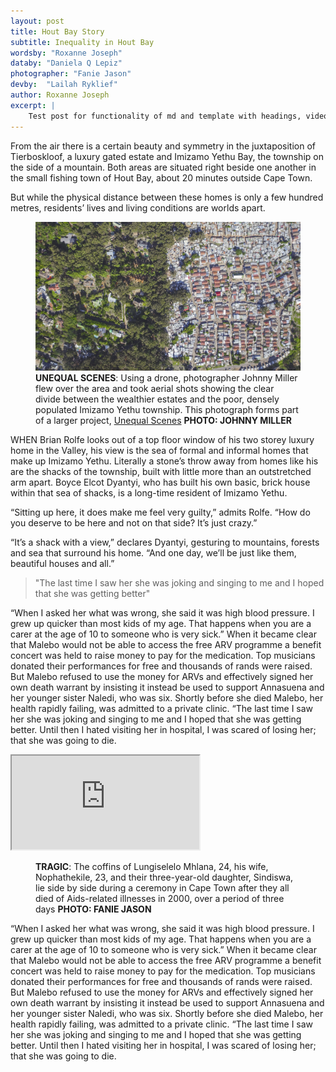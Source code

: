 ```yaml
---
layout: post
title: Hout Bay Story
subtitle: Inequality in Hout Bay
wordsby: "Roxanne Joseph"
databy: "Daniela Q Lepiz"
photographer: "Fanie Jason"
devby:	"Lailah Ryklief"
author: Roxanne Joseph
excerpt: |
    Test post for functionality of md and template with headings, video and img
---
```


From the air there is a certain beauty and symmetry in the juxtaposition of Tierboskloof, a luxury gated estate and Imizamo Yethu Bay, the township on the side of a mountain. Both areas are situated right beside one another in the small fishing town of Hout Bay, about 20 minutes outside Cape Town.

But while the physical distance between these homes is only a few hundred metres, residents’ lives and living conditions are worlds apart. 

<figure>
	<img src="/img/stories/20160816/unequal_scenes.jpg" alt="" title="" />
	<figcaption><strong>UNEQUAL SCENES</strong>: Using a drone, photographer Johnny Miller flew over the area and took aerial shots showing the clear divide between the wealthier estates and the poor, densely populated Imizamo Yethu township. This photograph forms part of a larger project, <a href="http://unequalscenes.com/hout-bay-imizamo-yethu" target="_blank">Unequal Scenes</a> <strong>PHOTO: JOHNNY MILLER</strong></figcaption>
</figure>

WHEN Brian Rolfe looks out of a top floor window of his two storey luxury home in the Valley, his view is the sea of formal and informal homes that make up Imizamo Yethu. Literally a stone’s throw away from homes like his are the shacks of the township, built with little more than an outstretched arm apart. Boyce Elcot Dyantyi, who has built his own basic, brick house within that sea of shacks, is a long-time resident of Imizamo Yethu.

“Sitting up here, it does make me feel very guilty,” admits Rolfe. “How do you deserve to be here and not on that side? It’s just crazy.” 

“It’s a shack with a view,” declares Dyantyi, gesturing to mountains, forests and sea that surround his home. “And one day, we’ll be just like them, beautiful houses and all.” 

> "The last time I saw her she was joking and singing to me and I hoped that she was getting better"

“When I asked her what was wrong, she said it was high blood pressure. I grew up quicker than most kids of my age. That happens when you are a carer at the age of 10 to someone who is very sick.” When it became clear that Malebo would not be able to access the free ARV programme a benefit concert was held to raise money to pay for the medication. Top musicians donated their performances for free and thousands of rands were raised. But Malebo refused to use the money for ARVs and effectively signed her own death warrant by insisting it instead be used to support Annasuena and her younger sister Naledi, who was six. Shortly before she died Malebo, her health rapidly failing, was admitted to a private clinic. “The last time I saw her she was joking and singing to me and I hoped that she was getting better. Until then I hated visiting her in hospital, I was scared of losing her; that she was going to die.

<div class="embed-responsive embed-responsive-16by9">
	<iframe class="embed-responsive-item" src="https://www.youtube.com/embed/zpOULjyy-n8"></iframe>
</div>
<figure>
	<figcaption><strong>TRAGIC</strong>: The coffins of Lungiselelo Mhlana, 24, his wife, Nophathekile, 23, and their three-year-old daughter, Sindiswa, lie side by side during a ceremony in Cape Town after they all died of Aids-related illnesses in 2000, over a period of three days <strong>PHOTO: FANIE JASON</strong></figcaption>
</figure>

“When I asked her what was wrong, she said it was high blood pressure. I grew up quicker than most kids of my age. That happens when you are a carer at the age of 10 to someone who is very sick.” When it became clear that Malebo would not be able to access the free ARV programme a benefit concert was held to raise money to pay for the medication. Top musicians donated their performances for free and thousands of rands were raised. But Malebo refused to use the money for ARVs and effectively signed her own death warrant by insisting it instead be used to support Annasuena and her younger sister Naledi, who was six. Shortly before she died Malebo, her health rapidly failing, was admitted to a private clinic. “The last time I saw her she was joking and singing to me and I hoped that she was getting better. Until then I hated visiting her in hospital, I was scared of losing her; that she was going to die.